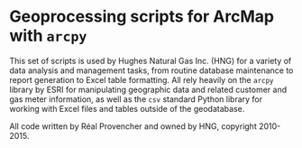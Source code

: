 # Geoprocessing scripts for ArcMap with `arcpy`
This set of scripts is used by Hughes Natural Gas Inc. (HNG) for a variety of data analysis and management tasks, from routine database maintenance to report generation to Excel table formatting. All rely heavily on the `arcpy` library by ESRI for manipulating geographic data and related customer and gas meter information, as well as the `csv` standard Python library for working with Excel files and tables outside of the geodatabase.

All code written by Réal Provencher and owned by HNG, copyright 2010-2015.
